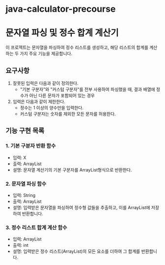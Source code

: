 # java-calculator-precourse

# 문자열 파싱 및 정수 합계 계산기

이 프로젝트는 문자열을 파싱하여 정수 리스트를 생성하고, 해당 리스트의 합계를 계산하는 두 가지 주요 기능을 제공합니다.

## 요구사항
1. 잘못된 입력은 다음과 같이 정의한다.
    - "기본 구분자"와 "커스텀 구분자"를 전부 사용하여 파싱했을 때, 결과 배열에 정수가 아닌 다른 문자가 포함되어 있는 경우
2. 입력은 다음과 같이 제한한다.
    - 정수는 1 이상의 양수만을 입력한다.
    - 커스텀 구분자는 숫자를 제외한 모든 문자를 허용한다.

## 기능 구현 목록

### 1. 기본 구분자 반환 함수
- 입력: X
- 출력: ArrayList<String>
- 설명: 문자열 계산기의 기본 구분자를 ArrayList<String>형식으로 반환한다.

### 2. 문자열 파싱 함수

- 입력: String
- 출력: ArrayList<Integer>
- 설명: 입력받은 문자열을 파싱하여 정수형 값들을 추출하고, 이를 ArrayList에 저장하여 반환합니다.

### 3. 정수 리스트 합계 계산 함수

- 입력: ArrayList<Integer>
- 출력: int
- 설명: 입력받은 정수 리스트(ArrayList)의 모든 요소를 더하여 그 합계를 반환합니다.
